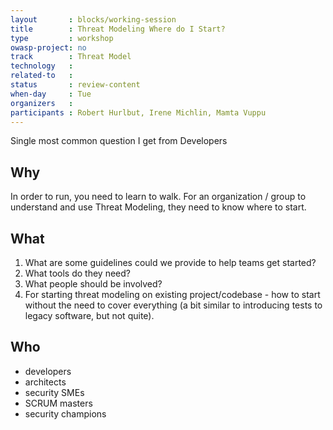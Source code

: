 ```yaml
---
layout       : blocks/working-session
title        : Threat Modeling Where do I Start?
type         : workshop
owasp-project: no
track        : Threat Model
technology   :
related-to   :
status       : review-content
when-day     : Tue
organizers   :
participants : Robert Hurlbut, Irene Michlin, Mamta Vuppu
---
```


Single most common question I get from Developers

## Why

In order to run, you need to learn to walk. 
For an organization / group to understand and use Threat Modeling, they need to know where to start.

## What

1. What are some guidelines could we provide to help teams get started?
2. What tools do they need?
3. What people should be involved? 
4. For starting threat modeling on existing project/codebase - how to start without the need to cover everything (a bit similar to introducing tests to legacy software, but  not quite).

## Who

- developers
- architects
- security SMEs
- SCRUM masters
- security champions
